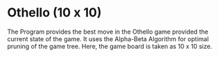 # Othello (10 x 10)

The Program provides the best move in the Othello game provided the current state of the game. It uses the Alpha-Beta Algorithm for optimal pruning of the game tree.
Here, the game board is taken as 10 x 10 size.
